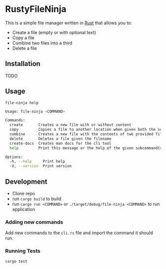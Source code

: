 # RustyFileNinja

This is a simple file manager written in [Rust](https://www.rust-lang.org/) that allows you to:

* Create a file (empty or with optional text)
* Copy a file
* Combine two files into a third
* Delete a file

## Installation

TODO

## Usage

`file-ninja help`

```bash
Usage: file-ninja <COMMAND>

Commands:
  create       Creates a new file with or without content
  copy         Copies a file to another location when given both the source and destination
  combine      Creates a new file with the contents of two provided files
  delete       Deletes a file given the filename
  create-docs  Creates man docs for the cli tool
  help         Print this message or the help of the given subcommand(s)

Options:
  -h, --help     Print help
  -V, --version  Print version
```

## Development

* Clone repo
* run `cargo build` to build
* run `cargo run <COMMAND>` or `./target/debug/file-ninja <COMMAND>` to run application

### Adding new commands

Add new commands to the `cli.rs` file and import the command it should run.

### Running Tests

```
cargo test
```